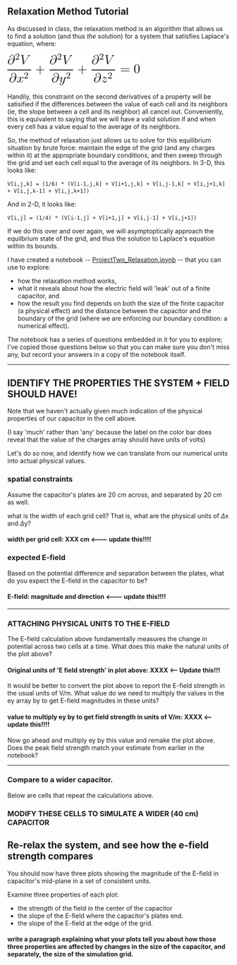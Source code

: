 ## Relaxation Method Tutorial

As discussed in class, the relaxation method is an algorithm that allows us to find a solution (and thus *the* solution) for a system that satisfies Laplace's equation, where: 

<img src="https://github.com/PHYS486-S22/PHYS486-S22/blob/main/SampleNotebooks/Figures/Laplace.png" width="300">

Handily, this constraint on the second derivatives of a property will be satisified if the differences between the value of each cell and its neighbors (ie, the slope between a cell and its neighbor) all cancel out.  Conveniently, this is equivalent to saying that we will have a valid solution if and when every cell has a value equal to the average of its neighbors.

So, the method of relaxation just allows us to solve for this equilibrium situation by brute force: maintain the edge of the grid (and any charges within it) at the appropriate boundary conditions, and then sweep through the grid and set each cell equal to the average of its neighbors.  In 3-D, this looks like:

    V[i,j,k] = (1/6) * (V[i-1,j,k] + V[i+1,j,k] + V[i,j-1,k] + V[i,j+1,k] + V[i,j,k-1] + V[i,j,k+1])
    
 And in 2-D, it looks like:
 
    V[i,j] = (1/4) * (V[i-1,j] + V[i+1,j] + V[i,j-1] + V[i,j+1])
 
If we do this over and over again, we will asymptoptically approach the equilbrium state of the grid, and thus the solution to Laplace's equation within its bounds.

I have created a notebook -- [ProjectTwo_Relaxation.ipynb](https://github.com/PHYS486-S22/PHYS486-S22/blob/main/SampleNotebooks/ProjectTwo_Relaxation.ipynb) -- that you can use to explore:
- how the relaxation method works, 
- what it reveals about how the electric field will 'leak' out of a finite capacitor, and 
- how the result you find depends on both the size of the finite capacitor (a physical effect) and the distance between the capacitor and the boundary of the grid (where we are enforcing our boundary condition: a numerical effect). 

The notebook has a series of questions embedded in it for you to explore; I've copied those questions below so that you can make sure you don't miss any, but record your answers in a copy of the notebook itself.

---- 

## IDENTIFY THE PROPERTIES THE SYSTEM + FIELD SHOULD HAVE!

Note that we haven't actually given much indication of the physical properties of our capacitor in the cell above. 

(I say 'much' rather than 'any' because the label on the color bar does reveal that the value of the charges array should have units of volts)

Let's do so now, and identify how we can translate from our numerical units into actual physical values.

### spatial constraints
Assume the capacitor's plates are 20 cm across, and separated by 20 cm as well. 

what is the width of each grid cell?  That is, what are the physical units of $\Delta$x and $\Delta$y?

#### width per grid cell: XXX cm   <--- update this!!!!

### expected E-field

Based on the potential difference and separation between the plates, what do you expect the E-field in the capacitor to be?

#### E-field: magnitude and direction  <--- update this!!!!

---- 

### ATTACHING PHYSICAL UNITS TO THE E-FIELD
The E-field calculation above fundamentally measures the change in potential across two cells at a time.  What does this make the natural units of the plot above?

#### Original units of 'E field strength' in plot above: XXXX <-- Update this!!!

It would be better to convert the plot above to report the E-field strength in the usual units of V/m.  What value do we need to multiply the values in the ey array by to get E-field magnitudes in these units?

#### value to multiply ey by to get field strength in units of V/m: XXXX <-- update this!!!!

Now go ahead and multiply ey by this value and remake the plot above.  Does the peak field strength match your estimate from earlier in the notebook?

----
### Compare to a wider capacitor.

Below are cells that repeat the calculations above. 

### MODIFY THESE CELLS TO SIMULATE A WIDER (40 cm) CAPACITOR 

Re-relax the system, and see how the e-field strength compares
----

You should now have three plots showing the magnitude of the E-field in capacitor's mid-plane in a set of consistent units.

Examine three properties of each plot:
- the strength of the field in the center of the capacitor
- the slope of the E-field where the capacitor's plates end.
- the slope of the E-field at the edge of the grid.

#### write a paragraph explaining what your plots tell you about how those three properties are affected by changes in the size of the capacitor, and separately, the size of the simulation grid.
